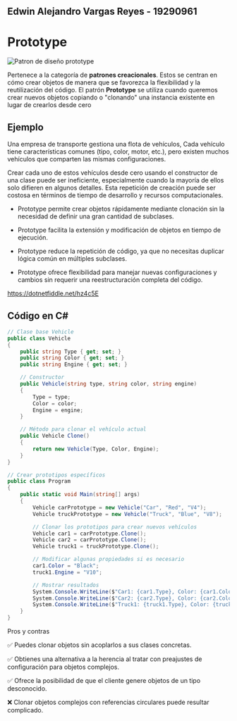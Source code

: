 ## Edwin Alejandro Vargas Reyes - 19290961
# **Prototype**
![Patron de diseño prototype](https://refactoring.guru/images/patterns/cards/prototype-mini-3x.png)

Pertenece a la categoría de **patrones creacionales**. Estos se centran en cómo crear objetos de manera que se favorezca la flexibilidad y la reutilización del código. El patrón **Prototype** se utiliza cuando queremos crear nuevos objetos copiando o "clonando" una instancia existente en lugar de crearlos desde cero 

## Ejemplo

Una empresa de transporte gestiona una flota de vehículos, Cada vehículo tiene características comunes (tipo, color, motor, etc.), pero existen muchos vehículos que comparten las mismas configuraciones.

Crear cada uno de estos vehículos desde cero usando el constructor de una clase puede ser ineficiente, especialmente cuando la mayoría de ellos solo difieren en algunos detalles. Esta repetición de creación puede ser costosa en términos de tiempo de desarrollo y recursos computacionales.

-   Prototype permite crear objetos rápidamente mediante clonación sin la necesidad de definir una gran cantidad de subclases.

-   Prototype facilita la extensión y modificación de objetos en tiempo de ejecución.

-   Prototype reduce la repetición de código, ya que no necesitas duplicar lógica común en múltiples subclases.

-   Prototype ofrece flexibilidad para manejar nuevas configuraciones y cambios sin requerir una reestructuración completa del código.

https://dotnetfiddle.net/hz4c5E 

## Código en C#
```C#
// Clase base Vehicle
public class Vehicle
{
    public string Type { get; set; }
    public string Color { get; set; }
    public string Engine { get; set; }

    // Constructor
    public Vehicle(string type, string color, string engine)
    {
        Type = type;
        Color = color;
        Engine = engine;
    }

    // Método para clonar el vehículo actual
    public Vehicle Clone()
    {
        return new Vehicle(Type, Color, Engine);
    }
}

// Crear prototipos específicos
public class Program
{
    public static void Main(string[] args)
    {
        Vehicle carPrototype = new Vehicle("Car", "Red", "V4");
        Vehicle truckPrototype = new Vehicle("Truck", "Blue", "V8");

        // Clonar los prototipos para crear nuevos vehículos
        Vehicle car1 = carPrototype.Clone();
        Vehicle car2 = carPrototype.Clone();
        Vehicle truck1 = truckPrototype.Clone();

        // Modificar algunas propiedades si es necesario
        car1.Color = "Black";
        truck1.Engine = "V10";

        // Mostrar resultados
        System.Console.WriteLine($"Car1: {car1.Type}, Color: {car1.Color}, Engine: {car1.Engine}");
        System.Console.WriteLine($"Car2: {car2.Type}, Color: {car2.Color}, Engine: {car2.Engine}");
        System.Console.WriteLine($"Truck1: {truck1.Type}, Color: {truck1.Color}, Engine: {truck1.Engine}");
    }
}


```
Pros y contras

✅ Puedes clonar objetos sin acoplarlos a sus clases concretas.

✅ Obtienes una alternativa a la herencia al tratar con preajustes de configuración para objetos complejos.

✅ Ofrece la posibilidad de que el cliente genere objetos de un tipo desconocido.

❌ Clonar objetos complejos con referencias circulares puede resultar complicado.




